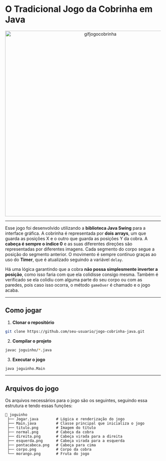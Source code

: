 # O Tradicional Jogo da Cobrinha em Java

<p align="center">
  <img src="https://github.com/user-attachments/assets/27f39673-72ab-42da-a114-0224122d17d2" alt="gifjogocobrinha" width="600">
</p>


---

Esse jogo foi desenvolvido utilizando a **biblioteca Java Swing** para a interface gráfica.
A cobrinha é representada por **dois arrays**, um que guarda as posições X e o outro que guarda as posições Y da cobra.
A **cabeça é sempre o índice 0** e as suas diferentes direções são representadas por diferentes imagens. Cada segmento do corpo segue a posição do segmento anterior.
O movimento é sempre contínuo graças ao uso do **Timer**, que é atualizado seguindo a variável `delay`.

Há uma lógica garantindo que a cobra **não possa simplesmente inverter a posição**, como isso faria com que ela colidisse consigo mesma.
Também é verificado se ela colidiu com alguma parte do seu corpo ou com as paredes, pois caso isso ocorra, o método `gameOver` é chamado e o jogo acaba.

---

## Como jogar

1. **Clonar o repositório**

```bash
git clone https://github.com/seu-usuario/jogo-cobrinha-java.git
```

2. **Compilar o projeto**

```bash
javac joguinho/*.java
```

3. **Executar o jogo**

```bash
java joguinho.Main
```

---

## Arquivos do jogo

Os arquivos necessários para o jogo são os seguintes, seguindo essa estrutura e tendo essas funções:

```
📁 joguinho
 ├── Jogar.java        # Lógica e renderização do jogo
 ├── Main.java         # Classe principal que inicializa o jogo
 ├── titulo.png        # Imagem do título
 ├── normal.png        # Cabeça da cobra
 ├── direita.png       # Cabeça virada para a direita
 ├── esquerda.png      # Cabeça virada para a esquerda
 ├── pontacabeca.png   # Cabeça para cima
 ├── corpo.png         # Corpo da cobra
 └── morango.png       # Fruta do jogo
```
